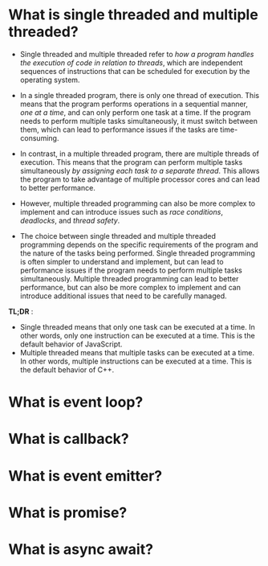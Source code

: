 # What is single threaded and multiple threaded?

- Single threaded and multiple threaded refer to _how a program handles the execution of code in relation to threads_, which are independent sequences of instructions that can be scheduled for execution by the operating system.

- In a single threaded program, there is only one thread of execution. This means that the program performs operations in a sequential manner, _one at a time_, and can only perform one task at a time. If the program needs to perform multiple tasks simultaneously, it must switch between them, which can lead to performance issues if the tasks are time-consuming.

- In contrast, in a multiple threaded program, there are multiple threads of execution. This means that the program can perform multiple tasks simultaneously _by assigning each task to a separate thread_. This allows the program to take advantage of multiple processor cores and can lead to better performance.

- However, multiple threaded programming can also be more complex to implement and can introduce issues such as _race conditions_, _deadlocks_, and _thread safety_.

- The choice between single threaded and multiple threaded programming depends on the specific requirements of the program and the nature of the tasks being performed. Single threaded programming is often simpler to understand and implement, but can lead to performance issues if the program needs to perform multiple tasks simultaneously. Multiple threaded programming can lead to better performance, but can also be more complex to implement and can introduce additional issues that need to be carefully managed.

**TL;DR** :

- Single threaded means that only one task can be executed at a time. In other words, only one instruction can be executed at a time. This is the default behavior of JavaScript.
- Multiple threaded means that multiple tasks can be executed at a time. In other words, multiple instructions can be executed at a time. This is the default behavior of C++.

# What is event loop?

# What is callback?

# What is event emitter?

# What is promise?

# What is async await?

